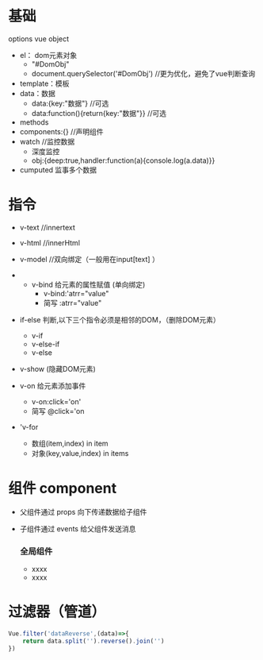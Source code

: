 # 基础
options vue object
- el： dom元素对象
    - "#DomObj"
    - document.querySelector('#DomObj') //更为优化，避免了vue判断查询
- template：模板
- data：数据
    - data:{key:"数据"}   //可选
    - data:function(){return{key:"数据"}} //可选
- methods
- components:{}     //声明组件
- watch		//监控数据
	- 深度监控
	- obj:{deep:true,handler:function(a){console.log(a.data)}}
- cumputed 监事多个数据
# 指令
- v-text    //innertext
- v-html    //innerHtml
- v-model	//双向绑定（一般用在input[text] ）
- - v-bind 给元素的属性赋值 (单向绑定)
    - v-bind:'atrr="value"
    - 简写 :atrr="value"
- if-else 判断,以下三个指令必须是相邻的DOM，（删除DOM元素）
    - v-if
    - v-else-if
    - v-else
- v-show (隐藏DOM元素)

- v-on 给元素添加事件
    - v-on:click='on'
    - 简写 @click='on
- 'v-for
    - 数组(item,index) in item
    - 对象(key,value,index) in items
# 组件 component
-   父组件通过 props 向下传递数据给子组件
- 子组件通过 events 给父组件发送消息

  ### 全局组件
	- xxxx
	- xxxx
# 过滤器（管道）
```javascript
Vue.filter('dataReverse',(data)=>{
    return data.split('').reverse().join('')
})
```


